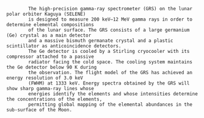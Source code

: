 
            The high-precision gamma-ray spectrometer (GRS) on the lunar polar orbiter Kaguya (SELENE)
            is designed to measure 200 keV—12 MeV gamma rays in order to determine elemental compositions 
            of the lunar surface. The GRS consists of a large germanium (Ge) crystal as a main detector 
            and a massive bismuth germanate crystal and a plastic scintillator as anticoincidence detectors. 
            The Ge detector is cooled by a Stirling cryocooler with its compressor attached to a passive 
            radiator facing the cold space. The cooling system maintains the Ge detector below 90 K during 
            the observation. The flight model of the GRS has achieved an energy resolution of 3.0 keV 
            (FWHM) at 1333 keV. Energy spectra obtained by the GRS will show sharp gamma-ray lines whose 
            energies identify the elements and whose intensities determine the concentrations of the elements, 
            permitting global mapping of the elemental abundances in the sub-surface of the Moon. 
        